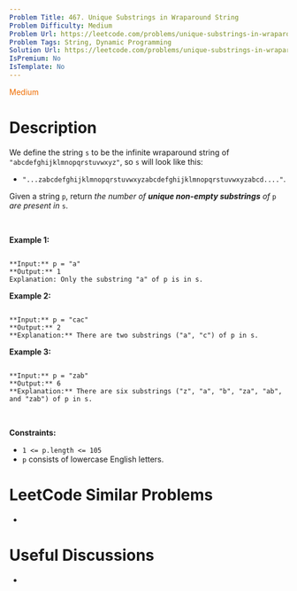 ```yaml
---
Problem Title: 467. Unique Substrings in Wraparound String
Problem Difficulty: Medium
Problem Url: https://leetcode.com/problems/unique-substrings-in-wraparound-string/
Problem Tags: String, Dynamic Programming
Solution Url: https://leetcode.com/problems/unique-substrings-in-wraparound-string/solution/
IsPremium: No
IsTemplate: No
---
```


<span style="color: rgb(239, 108, 0);">Medium</span>

# Description

We define the string `s` to be the infinite wraparound string of `"abcdefghijklmnopqrstuvwxyz"`, so `s` will look like this:


* `"...zabcdefghijklmnopqrstuvwxyzabcdefghijklmnopqrstuvwxyzabcd...."`.


Given a string `p`, return *the number of **unique non-empty substrings** of* `p` *are present in* `s`.


 


**Example 1:**



```

**Input:** p = "a"
**Output:** 1
Explanation: Only the substring "a" of p is in s.

```

**Example 2:**



```

**Input:** p = "cac"
**Output:** 2
**Explanation:** There are two substrings ("a", "c") of p in s.

```

**Example 3:**



```

**Input:** p = "zab"
**Output:** 6
**Explanation:** There are six substrings ("z", "a", "b", "za", "ab", and "zab") of p in s.

```

 


**Constraints:**


* `1 <= p.length <= 105`
* `p` consists of lowercase English letters.




# LeetCode Similar Problems

- []()

# Useful Discussions

- []()
